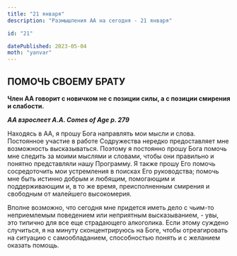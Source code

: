 ```yaml
---
title: "21 января"
description: "Размышления АА на сегодня - 21 января"

id: "21"

datePublished: 2023-05-04
moth: "yanvar"
---
```


## ПОМОЧЬ СВОЕМУ БРАТУ

**Член АА говорит с новичком не с позиции силы, а с позиции смирения и слабости.**

**_АА взрослеет
A.A. Comes of Age p. 279_**

Находясь в АА, я прошу Бога направлять мои мысли и слова. Постоянное участие в работе Содружества нередко предоставляет мне возможность высказываться. Поэтому я постоянно прошу Бога помочь мне следить за моими мыслями и словами, чтобы они правильно и понятно представляли нашу Программу. Я также прошу Его помочь сосредоточить мои устремления в поисках Его руководства; помочь мне быть истинно добрым и любящим, помогающим и поддерживающим и, в то же время, преисполненным смирения и свободным от малейшего высокомерия.

Вполне возможно, что сегодня мне придется иметь дело с чьим-то неприемлемым поведением или неприятным высказыванием, - увы, это типично для все еще страдающего алкоголика. Если этому суждено случиться, я на минуту сконцентрируюсь на Боге, чтобы отреагировать на ситуацию с самообладанием, способностью понять и с желанием оказать помощь.
